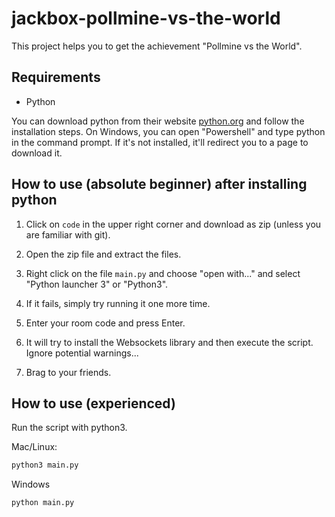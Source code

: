# jackbox-pollmine-vs-the-world

This project helps you to get the achievement "Pollmine vs the World".

## Requirements
* Python

You can download python from their website [python.org](https://www.python.org/) and follow the installation steps.
On Windows, you can open "Powershell" and type python in the command prompt. If it's not installed, it'll redirect you to a page to download it.


## How to use (absolute beginner) after installing python

1. Click on `code` in the upper right corner and download as zip (unless you are familiar with git).

2. Open the zip file and extract the files.

3. Right click on the file `main.py` and choose "open with..." and select "Python launcher 3" or "Python3".

4. If it fails, simply try running it one more time.

5. Enter your room code and press Enter.

6. It will try to install the Websockets library and then execute the script. Ignore potential warnings...

7. Brag to your friends.

## How to use (experienced)

Run the script with python3.

Mac/Linux:
```python
python3 main.py
```

Windows
```python
python main.py
```

